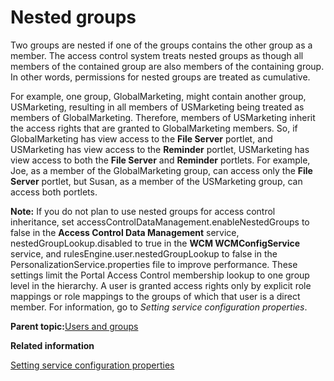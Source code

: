 # Nested groups

Two groups are nested if one of the groups contains the other group as a member. The access control system treats nested groups as though all members of the contained group are also members of the containing group. In other words, permissions for nested groups are treated as cumulative.

For example, one group, GlobalMarketing, might contain another group, USMarketing, resulting in all members of USMarketing being treated as members of GlobalMarketing. Therefore, members of USMarketing inherit the access rights that are granted to GlobalMarketing members. So, if GlobalMarketing has view access to the **File Server** portlet, and USMarketing has view access to the **Reminder** portlet, USMarketing has view access to both the **File Server** and **Reminder** portlets. For example, Joe, as a member of the GlobalMarketing group, can access only the **File Server** portlet, but Susan, as a member of the USMarketing group, can access both portlets.

**Note:** If you do not plan to use nested groups for access control inheritance, set accessControlDataManagement.enableNestedGroups to false in the **Access Control Data Management** service, nestedGroupLookup.disabled to true in the **WCM WCMConfigService** service, and rulesEngine.user.nestedGroupLookup to false in the PersonalizationService.properties file to improve performance. These settings limit the Portal Access Control membership lookup to one group level in the hierarchy. A user is granted access rights only by explicit role mappings or role mappings to the groups of which that user is a direct member. For information, go to *Setting service configuration properties*.

**Parent topic:**[Users and groups](../admin-system/adusrgrp.md)

**Related information**  


[Setting service configuration properties](../admin-system/adsetcfg.md)

